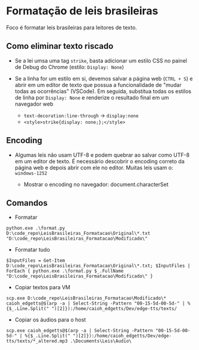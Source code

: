 # Formatação de leis brasileiras

Foco é formatar leis brasileiras para leitores de texto.

## Como eliminar texto riscado

* Se a lei umsa uma tag `strike`, basta adicionar um estilo CSS no painel de Debug do Chrome (estilo: `Display: None`)
* Se a linha for um estilo em si, devemos salvar a página web (`CTRL + S`) e abrir em um editor de texto que possua a funcionalidade de "mudar todas as ocorrências" (VSCode). Em seguida, substitua todas os estilos de linha por `Display: None` e renderize o resultado final em um navegador web

    * `text-decoration:line-through` -> `display:none`
    * `<style>strike{display: none;};</style>`

## Encoding

* Algumas leis não usam UTF-8 e podem quebrar ao salvar como UTF-8 em um editor de texto. É necessário descobrir o encoding correto da página web e depois abrir com ele no editor. Muitas leis usam o: `windows-1252`

    * Mostrar o encoding no navegador: document.characterSet

## Comandos

* Formatar

```
python.exe .\format.py  D:\code_repo\LeisBrasileiras_Formatacao\Original\*.txt "D:\code_repo\LeisBrasileiras_Formatacao\Modificado\"
```

* Formatar tudo
```
$InputFiles = Get-Item D:\code_repo\LeisBrasileiras_Formatacao\Original\*.txt; $InputFiles | ForEach { python.exe .\format.py $_.FullName "D:\code_repo\LeisBrasileiras_Formatacao\Modificado\" }
```


* Copiar textos para VM
```
scp.exe D:\code_repo\LeisBrasileiras_Formatacao\Modificado\* caioh_edgetts@$(arp -a | Select-String -Pattern "00-15-5d-00-5d-" | %{$_.Line.Split(" ")[2]}):/home/caioh_edgetts/Dev/edge-tts/texts/
```


* Copiar os áudios para o host
```
scp.exe caioh_edgetts@$(arp -a | Select-String -Pattern "00-15-5d-00-5d-" | %{$_.Line.Split(" ")[2]}):/home/caioh_edgetts/Dev/edge-tts/texts/*_altered.mp3 .\Documents\Leis\Audio\
```